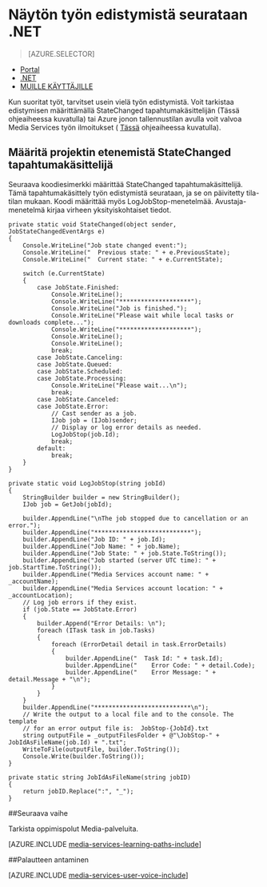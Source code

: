 <properties 
    pageTitle="Näytön työn edistymistä seurataan .NET" 
    description="Lue, miten työn edistymistä ja lähettää tilapäivityksiä tapahtumakäsittelijän koodin avulla. Koodi-malli on kirjoitettu C# ja käyttää Media Services SDK .NET." 
    services="media-services" 
    documentationCenter="" 
    authors="juliako" 
    manager="erikre" 
    editor=""/>

<tags 
    ms.service="media-services" 
    ms.workload="media" 
    ms.tgt_pltfrm="na" 
    ms.devlang="dotnet" 
    ms.topic="article" 
    ms.date="08/19/2016"   
    ms.author="juliako"/>

# <a name="monitor-job-progress-using-net"></a>Näytön työn edistymistä seurataan .NET

> [AZURE.SELECTOR]
- [Portal](media-services-portal-check-job-progress.md)
- [.NET](media-services-check-job-progress.md)
- [MUILLE KÄYTTÄJILLE](media-services-rest-check-job-progress.md)

Kun suoritat työt, tarvitset usein vielä työn edistymistä. Voit tarkistaa edistymisen määrittämällä StateChanged tapahtumakäsittelijän (Tässä ohjeaiheessa kuvatulla) tai Azure jonon tallennustilan avulla voit valvoa Media Services työn ilmoitukset ( [Tässä](media-services-dotnet-check-job-progress-with-queues.md) ohjeaiheessa kuvatulla).

## <a name="define-statechanged-event-handler-to-monitor-job-progress"></a>Määritä projektin etenemistä StateChanged tapahtumakäsittelijä

Seuraava koodiesimerkki määrittää StateChanged tapahtumakäsittelijä. Tämä tapahtumakäsittely työn edistymistä seurataan, ja se on päivitetty tila-tilan mukaan. Koodi määrittää myös LogJobStop-menetelmää. Avustaja-menetelmä kirjaa virheen yksityiskohtaiset tiedot.

    private static void StateChanged(object sender, JobStateChangedEventArgs e)
    {
        Console.WriteLine("Job state changed event:");
        Console.WriteLine("  Previous state: " + e.PreviousState);
        Console.WriteLine("  Current state: " + e.CurrentState);
    
        switch (e.CurrentState)
        {
            case JobState.Finished:
                Console.WriteLine();
                Console.WriteLine("********************");
                Console.WriteLine("Job is finished.");
                Console.WriteLine("Please wait while local tasks or downloads complete...");
                Console.WriteLine("********************");
                Console.WriteLine();
                Console.WriteLine();
                break;
            case JobState.Canceling:
            case JobState.Queued:
            case JobState.Scheduled:
            case JobState.Processing:
                Console.WriteLine("Please wait...\n");
                break;
            case JobState.Canceled:
            case JobState.Error:
                // Cast sender as a job.
                IJob job = (IJob)sender;
                // Display or log error details as needed.
                LogJobStop(job.Id);
                break;
            default:
                break;
        }
    }
    
    private static void LogJobStop(string jobId)
    {
        StringBuilder builder = new StringBuilder();
        IJob job = GetJob(jobId);
    
        builder.AppendLine("\nThe job stopped due to cancellation or an error.");
        builder.AppendLine("***************************");
        builder.AppendLine("Job ID: " + job.Id);
        builder.AppendLine("Job Name: " + job.Name);
        builder.AppendLine("Job State: " + job.State.ToString());
        builder.AppendLine("Job started (server UTC time): " + job.StartTime.ToString());
        builder.AppendLine("Media Services account name: " + _accountName);
        builder.AppendLine("Media Services account location: " + _accountLocation);
        // Log job errors if they exist.  
        if (job.State == JobState.Error)
        {
            builder.Append("Error Details: \n");
            foreach (ITask task in job.Tasks)
            {
                foreach (ErrorDetail detail in task.ErrorDetails)
                {
                    builder.AppendLine("  Task Id: " + task.Id);
                    builder.AppendLine("    Error Code: " + detail.Code);
                    builder.AppendLine("    Error Message: " + detail.Message + "\n");
                }
            }
        }
        builder.AppendLine("***************************\n");
        // Write the output to a local file and to the console. The template 
        // for an error output file is:  JobStop-{JobId}.txt
        string outputFile = _outputFilesFolder + @"\JobStop-" + JobIdAsFileName(job.Id) + ".txt";
        WriteToFile(outputFile, builder.ToString());
        Console.Write(builder.ToString());
    }
    
    private static string JobIdAsFileName(string jobID)
    {
        return jobID.Replace(":", "_");
    }



##<a name="next-step"></a>Seuraava vaihe

Tarkista oppimispolut Media-palveluita.

[AZURE.INCLUDE [media-services-learning-paths-include](../../includes/media-services-learning-paths-include.md)]

##<a name="provide-feedback"></a>Palautteen antaminen

[AZURE.INCLUDE [media-services-user-voice-include](../../includes/media-services-user-voice-include.md)]
